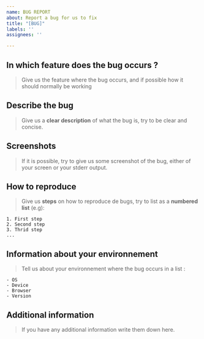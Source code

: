 ```yaml
---
name: BUG REPORT
about: Report a bug for us to fix
title: "[BUG]"
labels: ''
assignees: ''

---
```


## In which feature does the bug occurs ?
>Give us the feature where the bug occurs, and if possible how it should normally be working

## Describe the bug
>Give us a **clear description** of what the bug is, try to be clear and concise.

## Screenshots 
>If it is possible, try to give us some screenshot of the bug, either of your screen or your stderr output.

## How to reproduce
>Give us **steps** on how to reproduce de bugs, try to list as a **numbered list** (e.g):
```
1. First step
2. Second step
3. Thrid step
...
```

## Information about your environnement
>Tell us about your environnement where the bug occurs in a list :
```
- OS
- Device 
- Browser
- Version
```

## Additional information
>If you have any additional information write them down here.
